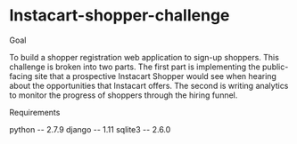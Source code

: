 # Instacart-shopper-challenge

Goal

To build a shopper registration web application to sign-up shoppers. This challenge is broken into two parts. The first part is implementing the public-facing site that a prospective Instacart Shopper would see when hearing about the opportunities that Instacart offers. The second is writing analytics to monitor the progress of shoppers through the hiring funnel.

Requirements

python -- 2.7.9 django -- 1.11 sqlite3 -- 2.6.0